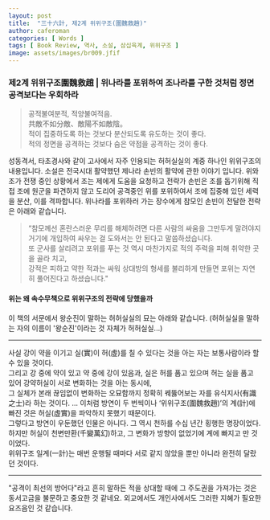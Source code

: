 ```yaml
---
layout: post
title:  "三十六計, 제2계 위위구조(圍魏救趙)"
author: caferoman
categories: [ Words ]
tags: [ Book Review, 역사, 소설, 삼십육계, 위위구조 ]
image: assets/images/br009.jfif
---
```

### 제2계 위위구조圍魏救趙 |  위나라를 포위하여 조나라를 구한 것처럼 정면 공격보다는 우회하라

> 공적불여분적, 적양불여적음.   
共敵不如分敵、敵陽不如敵陰。   
적이 집중하도록 하는 것보다 분산되도록 유도하는 것이 좋다.   
적의 정면을 공격하는 것보다 숨은 약점을 공격하는 것이 좋다.

성동격서, 타초경사와 같이 고사에서 자주 인용되는 허허실실의 계중 하나인 위위구조의 내용입니다.
소설은 전국시대 활약했던 제나라 손빈의 활약에 관한 이야기 입니다.
위와 조가 전쟁 중인 상황에서 조는 제에게 도움을 요청하고 전략가 손빈은 조를 돕기위해 직접 조에 원군을 파견하지 않고
도리어 공격중인 위를 포위하여서 조에 집중해 있던 세력을 분산, 이를 격파합니다.
위나라를 포위하러 가는 장수에게 참모인 손빈이 전달한 전략은 아래와 같습니다.

> “참모께선 혼란스러운 무리를 해체하려면 다른 사람의 싸움을 그만두게 말려야지 거기에 개입하여 싸우는 걸 도와서는 안 된다고 말씀하셨습니다.   
또 군사를 살리려고 포위를 푸는 것 역시 마찬가지로 적의 주력을 피해 취약한 곳을 골라 치고,   
강적은 피하고 약한 적과는 싸워 상대방의 형세를 불리하게 만들면 포위는 자연히 풀어진다고 하셨습니다."

#### 위는 왜 속수무책으로 위위구조의 전략에 당했을까

이 책의 서문에서 왕순진이 말하는 허허실실의 묘는 아래와 같습니다.
(허허실실을 말하는 자의 이름이 '왕순진'이라는 것 자체가 허허실실...)

---

사실 강이 약을 이기고 실(實)이 허(虛)를 칠 수 있다는 것을 아는 자는 보통사람이라 할 수 있을 것이다.   
그리고 강 중에 약이 있고 약 중에 강이 있음과, 실은 허를 품고 있으며 허는 실을 품고 있어 강약허실이 서로 변화하는 것을 아는 동시에,   
그 실체가 본래 끊임없이 변화하는 오묘함까지 정확히 꿰뚫어보는 자를 유식지사(有識之士)라 하는 것이다.
...
이처럼 방연이 두 번씩이나 ‘위위구조(圍魏救趙)’의 계(計)에 빠진 것은 허실(虛實)을 파악하지 못했기 때문이다.   
그렇다고 방연이 우둔했던 인물은 아니다. 그 역시 천하를 수십 년간 횡행한 명장이었다.   
하지만 허실이 천변만환(千變萬幻)하고, 그 변화가 방향이 없었기에 계에 빠지고 만 것이었다.   
위위구조 일계(一計)는 매번 운행될 때마다 서로 같지 않았을 뿐만 아니라 완전히 달랐던 것이다.

---

"공격이 최선의 방어다"라고 흔히 말하든 적을 상대할 때에 그 주도권을 가져가는 것은 동서고금을 불문하고 중요한 것 같네요.
외교에서도 개인사에서도 그러한 지혜가 필요한 요즈음인 것 같습니다.